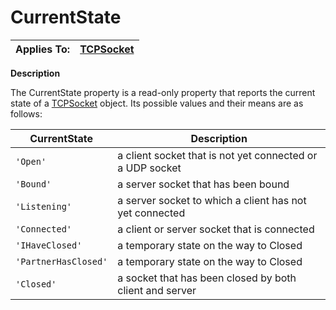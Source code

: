 




<h1 class="heading"><span class="name">CurrentState</span></h1>

| Applies To: | [TCPSocket](../a-z/tcpsocket.md) |
| --- | ---  |


**Description**


The CurrentState property is a read-only property that reports the current state of a [TCPSocket](../a-z/tcpsocket.md) object. Its possible values and their means are as follows:


| CurrentState | Description |
| --- | ---  |
| `'Open'` | a client socket that is not yet connected or a UDP socket |
| `'Bound'` | a server socket that has been bound |
| `'Listening'` | a server socket to which a client has not yet connected |
| `'Connected'` | a client or server socket that is connected |
| `'IHaveClosed'` | a temporary state on the way to Closed |
| `'PartnerHasClosed'` | a temporary state on the way to Closed |
| `'Closed'` | a socket that has been closed by both client and server |




